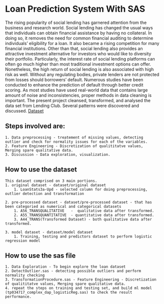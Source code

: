 # Loan Prediction System With SAS

The rising popularity of social lending has garnered attention from the business and research world. Social lending has changed the usual ways that individuals can obtain financial assistance by having no collateral. In doing so, it removes the need for common financial auditing to determine individuals’ eligibility for a loan. It also became a rising competition for many financial institutions. Other than that, social lending also provides an attractive investment alternative for investors who would like to diversity their portfolio. Particularly, the interest rate of social lending platforms can often go much higher than most traditional investment options can offer. Nonetheless, the high return of social lending is also associated with high risk as well. Without any regulating bodies, private lenders are not protected from losses should borrowers’ default. Numerous studies have been conducted to enhance the prediction of default through better credit scoring. As most studies have used real-world data that contains large amount of noise and inconsistencies, proper methods in data cleaning is important. The present project cleansed, transformed, and analysed the data set from Lending Club. Several patterns were discovered and discussed.
[Dataset](https://1drv.ms/u/s!AsL_Eh3YhT_QgmukPjClntCwdj96?e=SIpW4u) &nbsp; 

## Steps involved are:
```
1. Data preprocessing - treatement of missing values, detecting outlier and check for normality issues for each of the variables.
2. Feature Engineering - Discretization of qualititatve values, Merging spare qualitative data.
3. Discussion - Data exploration, visualization.
```

## How to use the dataset
```
This dataset comprised on 3 main portions.
1. original dataset - dataset/original dataset
	1. LoanStats3a-Upd - selected column for doing preprocessing, outlier detection and transformation

2. pre-processed dataset - dataset/pre-processed dataset - that has been categoried as numerical and categorical datasets
	1. A56_TRANSQUALITATIVE   -  qualitative data after transformed.
	2. A55_TRANSQUANTITATIVE  - quantitative data after transformed.
	3. A44_TRANS(Transformed Dataset) - both qualitative data after transformed.

3. model dataset - dataset/model dataset
	1. Training, testing and predictors dataset to perform logistic regression model
```

## How to use the sas file
```
1. Data Exploration - To begin explore the loan dataset
2. DetectOutlier.sas - detecting possible outliers and perform normality checking
3. TransformationProcedure.sas - Feature Engineering - Discretization of qualititatve values, Merging spare qualitative data.
4. repeat the steps on training and testing set, and build ml model (tp034717_complex_dap_logisticReg.sas) to check the result performance.

```
